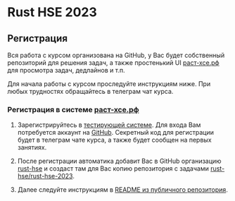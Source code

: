 # Rust HSE 2023

## Регистрация

Вся работа с курсом организована на GitHub, у Вас будет собственный репозиторий для решения задач, а также простенький UI [раст-хсе.рф](https://раст-хсе.рф) для просмотра задач, дедлайнов и т.п.

Для начала работы с курсом проследуйте инструкциям ниже. При любых трудностях обращайтесь в телеграм чат курса.

### Регистрация в системе [раст-хсе.рф](https://раст-хсе.рф)

1. Зарегистрируйтесь в [тестирующей системе](https://раст-хсе.рф). Для входа Вам потребуется аккаунт на [GitHub](github.com). Секретный код для регистрации будет в телеграм чате курса, а также будет сообщен на первых занятиях.

1. После регистрации автоматика добавит Вас в GitHub организацию [rust-hse](https://github.com/rust-hse) и создаст там для Вас копию репозитория с задачами [rust-hse/rust-hse-2023](https://github.com/rust-hse/rust-hse-2023).

1. Далее следуйте инструкциям в [README из публичного репозитория](https://github.com/rust-hse/rust-hse-2023#readme).
